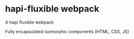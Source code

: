# hapi-fluxible webpack
A hapi fluxible webpack

Fully encapsulated isomorphic components (HTML, CSS, JS)


